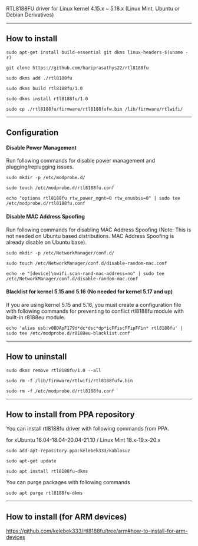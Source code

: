 RTL8188FU driver for Linux kernel 4.15.x ~ 5.18.x (Linux Mint, Ubuntu or Debian Derivatives)

------------------

## How to install

`sudo apt-get install build-essential git dkms linux-headers-$(uname -r)`

`git clone https://github.com/hariprasathys22/rtl8188fu`

`sudo dkms add ./rtl8188fu`

`sudo dkms build rtl8188fu/1.0`

`sudo dkms install rtl8188fu/1.0`

`sudo cp ./rtl8188fu/firmware/rtl8188fufw.bin /lib/firmware/rtlwifi/`

------------------

## Configuration

#### Disable Power Management

Run following commands for disable power management and plugging/replugging issues.

`sudo mkdir -p /etc/modprobe.d/`

`sudo touch /etc/modprobe.d/rtl8188fu.conf`

`echo "options rtl8188fu rtw_power_mgnt=0 rtw_enusbss=0" | sudo tee /etc/modprobe.d/rtl8188fu.conf`

#### Disable MAC Address Spoofing

Run following commands for disabling MAC Address Spoofing (Note: This is not needed on Ubuntu based distributions. MAC Address Spoofing is already disable on Ubuntu base).

`sudo mkdir -p /etc/NetworkManager/conf.d/`

`sudo touch /etc/NetworkManager/conf.d/disable-random-mac.conf`

`echo -e "[device]\nwifi.scan-rand-mac-address=no" | sudo tee /etc/NetworkManager/conf.d/disable-random-mac.conf`

#### Blacklist for kernel 5.15 and 5.16 (No needed for kernel 5.17 and up)

If you are using kernel 5.15 and 5.16, you must create a configuration file with following commands for preventing to conflict rtl8188fu module with built-in r8188eu module.

`echo 'alias usb:v0BDApF179d*dc*dsc*dp*icFFiscFFipFFin* rtl8188fu' | sudo tee /etc/modprobe.d/r8188eu-blacklist.conf`


------------------

## How to uninstall

`sudo dkms remove rtl8188fu/1.0 --all`

`sudo rm -f /lib/firmware/rtlwifi/rtl8188fufw.bin`

`sudo rm -f /etc/modprobe.d/rtl8188fu.conf`


------------------

## How to install from PPA repository

You can install rtl8188fu driver with following commands from PPA.

for xUbuntu 16.04-18.04-20.04-21.10 / Linux Mint 18.x-19.x-20.x

`sudo add-apt-repository ppa:kelebek333/kablosuz`

`sudo apt-get update`

`sudo apt install rtl8188fu-dkms`


You can purge packages with following commands

`sudo apt purge rtl8188fu-dkms`

------------------

## How to install (for ARM devices)

https://github.com/kelebek333/rtl8188fu/tree/arm#how-to-install-for-arm-devices
